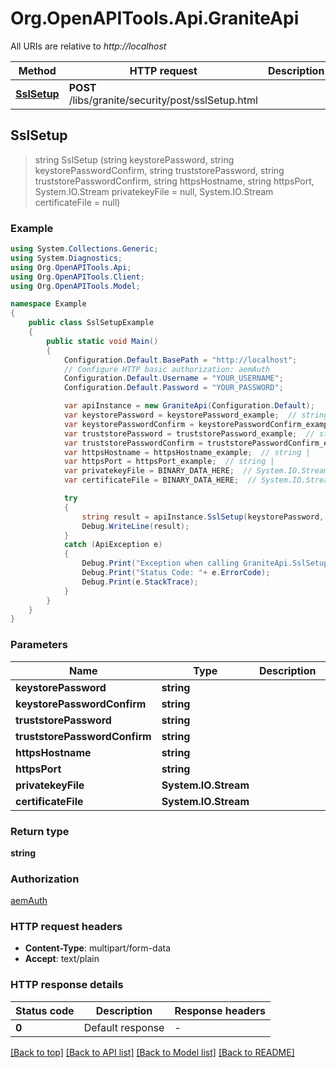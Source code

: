 # Org.OpenAPITools.Api.GraniteApi

All URIs are relative to *http://localhost*

Method | HTTP request | Description
------------- | ------------- | -------------
[**SslSetup**](GraniteApi.md#sslsetup) | **POST** /libs/granite/security/post/sslSetup.html | 



## SslSetup

> string SslSetup (string keystorePassword, string keystorePasswordConfirm, string truststorePassword, string truststorePasswordConfirm, string httpsHostname, string httpsPort, System.IO.Stream privatekeyFile = null, System.IO.Stream certificateFile = null)



### Example

```csharp
using System.Collections.Generic;
using System.Diagnostics;
using Org.OpenAPITools.Api;
using Org.OpenAPITools.Client;
using Org.OpenAPITools.Model;

namespace Example
{
    public class SslSetupExample
    {
        public static void Main()
        {
            Configuration.Default.BasePath = "http://localhost";
            // Configure HTTP basic authorization: aemAuth
            Configuration.Default.Username = "YOUR_USERNAME";
            Configuration.Default.Password = "YOUR_PASSWORD";

            var apiInstance = new GraniteApi(Configuration.Default);
            var keystorePassword = keystorePassword_example;  // string | 
            var keystorePasswordConfirm = keystorePasswordConfirm_example;  // string | 
            var truststorePassword = truststorePassword_example;  // string | 
            var truststorePasswordConfirm = truststorePasswordConfirm_example;  // string | 
            var httpsHostname = httpsHostname_example;  // string | 
            var httpsPort = httpsPort_example;  // string | 
            var privatekeyFile = BINARY_DATA_HERE;  // System.IO.Stream |  (optional) 
            var certificateFile = BINARY_DATA_HERE;  // System.IO.Stream |  (optional) 

            try
            {
                string result = apiInstance.SslSetup(keystorePassword, keystorePasswordConfirm, truststorePassword, truststorePasswordConfirm, httpsHostname, httpsPort, privatekeyFile, certificateFile);
                Debug.WriteLine(result);
            }
            catch (ApiException e)
            {
                Debug.Print("Exception when calling GraniteApi.SslSetup: " + e.Message );
                Debug.Print("Status Code: "+ e.ErrorCode);
                Debug.Print(e.StackTrace);
            }
        }
    }
}
```

### Parameters


Name | Type | Description  | Notes
------------- | ------------- | ------------- | -------------
 **keystorePassword** | **string**|  | 
 **keystorePasswordConfirm** | **string**|  | 
 **truststorePassword** | **string**|  | 
 **truststorePasswordConfirm** | **string**|  | 
 **httpsHostname** | **string**|  | 
 **httpsPort** | **string**|  | 
 **privatekeyFile** | **System.IO.Stream**|  | [optional] 
 **certificateFile** | **System.IO.Stream**|  | [optional] 

### Return type

**string**

### Authorization

[aemAuth](../README.md#aemAuth)

### HTTP request headers

- **Content-Type**: multipart/form-data
- **Accept**: text/plain


### HTTP response details
| Status code | Description | Response headers |
|-------------|-------------|------------------|
| **0** | Default response |  -  |

[[Back to top]](#)
[[Back to API list]](../README.md#documentation-for-api-endpoints)
[[Back to Model list]](../README.md#documentation-for-models)
[[Back to README]](../README.md)

